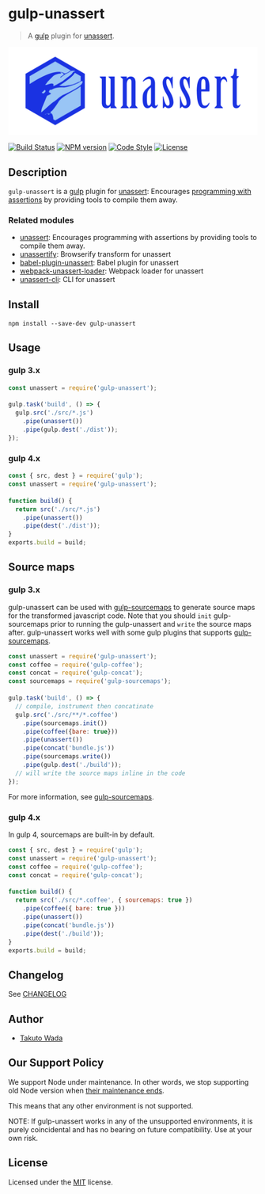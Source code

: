 # gulp-unassert

> A [gulp](https://github.com/gulpjs/gulp) plugin for [unassert](https://github.com/unassert-js/unassert).

[![unassert][unassert-banner]][unassert-url]

[![Build Status][travis-image]][travis-url]
[![NPM version][npm-image]][npm-url]
[![Code Style][style-image]][style-url]
[![License][license-image]][license-url]


## Description

`gulp-unassert` is a [gulp](https://github.com/gulpjs/gulp) plugin for [unassert](https://github.com/unassert-js/unassert): Encourages [programming with assertions](https://en.wikipedia.org/wiki/Assertion_(software_development)) by providing tools to compile them away.


### Related modules

- [unassert](https://github.com/unassert-js/unassert): Encourages programming with assertions by providing tools to compile them away.
- [unassertify](https://github.com/unassert-js/unassertify): Browserify transform for unassert
- [babel-plugin-unassert](https://github.com/unassert-js/babel-plugin-unassert): Babel plugin for unassert
- [webpack-unassert-loader](https://github.com/unassert-js/webpack-unassert-loader): Webpack loader for unassert
- [unassert-cli](https://github.com/unassert-js/unassert-cli): CLI for unassert


## Install

```shell
npm install --save-dev gulp-unassert
```

## Usage

### gulp 3.x

```javascript
const unassert = require('gulp-unassert');

gulp.task('build', () => {
  gulp.src('./src/*.js')
    .pipe(unassert())
    .pipe(gulp.dest('./dist'));
});
```

### gulp 4.x

```javascript
const { src, dest } = require('gulp');
const unassert = require('gulp-unassert');

function build() {
  return src('./src/*.js')
    .pipe(unassert())
    .pipe(dest('./dist'));
}
exports.build = build;
```


## Source maps

### gulp 3.x

gulp-unassert can be used with [gulp-sourcemaps](https://github.com/gulp-sourcemaps/gulp-sourcemaps) to generate source maps for the transformed javascript code. Note that you should `init` gulp-sourcemaps prior to running the gulp-unassert and `write` the source maps after. gulp-unassert works well with some gulp plugins that supports [gulp-sourcemaps](https://github.com/gulp-sourcemaps/gulp-sourcemaps).

```javascript
const unassert = require('gulp-unassert');
const coffee = require('gulp-coffee');
const concat = require('gulp-concat');
const sourcemaps = require('gulp-sourcemaps');

gulp.task('build', () => {
  // compile, instrument then concatinate
  gulp.src('./src/**/*.coffee')
    .pipe(sourcemaps.init())
    .pipe(coffee({bare: true}))
    .pipe(unassert())
    .pipe(concat('bundle.js'))
    .pipe(sourcemaps.write())
    .pipe(gulp.dest('./build'));
  // will write the source maps inline in the code
});
```

For more information, see [gulp-sourcemaps](https://github.com/gulp-sourcemaps/gulp-sourcemaps).


### gulp 4.x

In gulp 4, sourcemaps are built-in by default.

```javascript
const { src, dest } = require('gulp');
const unassert = require('gulp-unassert');
const coffee = require('gulp-coffee');
const concat = require('gulp-concat');

function build() {
  return src('./src/*.coffee', { sourcemaps: true })
    .pipe(coffee({ bare: true }))
    .pipe(unassert())
    .pipe(concat('bundle.js'))
    .pipe(dest('./build'));
}
exports.build = build;
```


## Changelog

See [CHANGELOG](https://github.com/unassert-js/gulp-unassert/blob/master/CHANGELOG.md)


## Author

* [Takuto Wada](https://github.com/twada)


## Our Support Policy

We support Node under maintenance. In other words, we stop supporting old Node version when [their maintenance ends](https://github.com/nodejs/Release).

This means that any other environment is not supported.

NOTE: If gulp-unassert works in any of the unsupported environments, it is purely coincidental and has no bearing on future compatibility. Use at your own risk.


## License

Licensed under the [MIT](https://github.com/unassert-js/gulp-unassert/blob/master/LICENSE-MIT) license.


[unassert-url]: https://github.com/unassert-js/unassert
[unassert-banner]: https://raw.githubusercontent.com/unassert-js/unassert-js-logo/master/banner/banner-official-fullcolor.png

[npm-url]: https://npmjs.org/package/gulp-unassert
[npm-image]: https://badge.fury.io/js/gulp-unassert.svg

[travis-url]: https://travis-ci.org/unassert-js/gulp-unassert
[travis-image]: https://secure.travis-ci.org/unassert-js/gulp-unassert.svg?branch=master

[license-url]: https://github.com/unassert-js/gulp-unassert/blob/master/LICENSE-MIT
[license-image]: https://img.shields.io/badge/license-MIT-brightgreen.svg?style=flat

[style-url]: https://github.com/Flet/semistandard
[style-image]: https://img.shields.io/badge/code%20style-semistandard-brightgreen.svg
